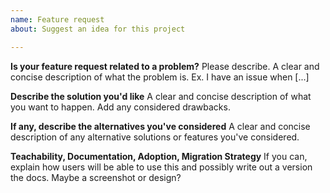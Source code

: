 ```yaml
---
name: Feature request
about: Suggest an idea for this project

---
```


**Is your feature request related to a problem?** 
Please describe. A clear and concise description of what the problem is. Ex. I have an issue when [...]

**Describe the solution you'd like** 
A clear and concise description of what you want to happen. Add any considered drawbacks.

**If any, describe the alternatives you've considered**
A clear and concise description of any alternative solutions or features you've considered.

**Teachability, Documentation, Adoption, Migration Strategy** 
If you can, explain how users will be able to use this and possibly write out a version the docs. Maybe a screenshot or design?
